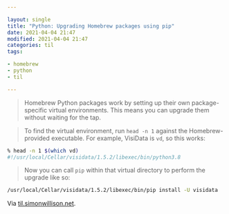 ```yaml
---

layout: single
title: "Python: Upgrading Homebrew packages using pip"
date: 2021-04-04 21:47
modified: 2021-04-04 21:47
categories: til
tags:

- homebrew
- python
- til

---
```


> Homebrew Python packages work by setting up their own package-specific virtual environments.
> This means you can upgrade them without waiting for the tap.

> To find the virtual environment, run `head -n 1` against the Homebrew-provided executable.
> For example, VisiData is `vd`, so this works:

```bash
% head -n 1 $(which vd)
#!/usr/local/Cellar/visidata/1.5.2/libexec/bin/python3.8
```

> Now you can call `pip` within that virtual directory to perform the upgrade like so:

```bash
/usr/local/Cellar/visidata/1.5.2/libexec/bin/pip install -U visidata
```

Via [til.simonwillison.net](https://github.com/simonw/til/blob/main/homebrew/upgrading-python-homebrew-packages.md).
